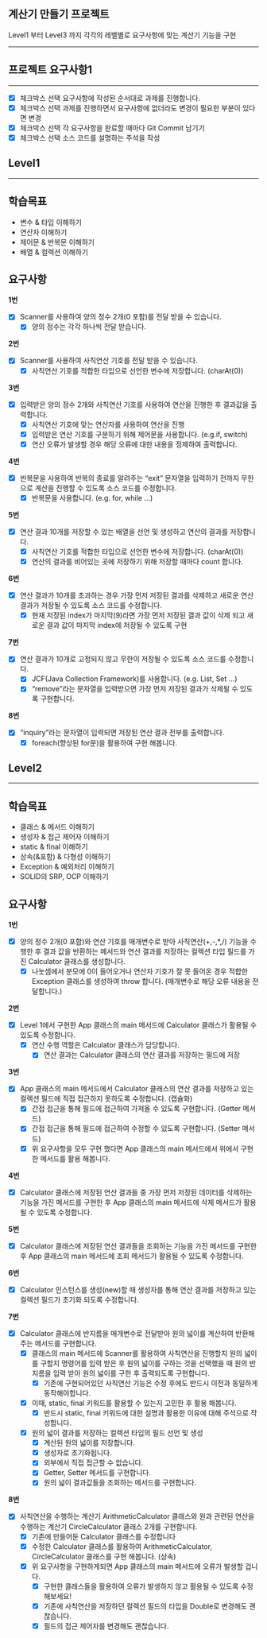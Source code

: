 계산기 만들기 프로젝트
---------------------------
Level1 부터 Level3 까지 각각의 레벨별로 요구사항에 맞는 계산기 기능을 구현
* * *
프로젝트 요구사항1
---------------------------
* * *
- [x] 체크박스 선택 요구사항에 작성된 순서대로 과제를 진행합니다.
- [x] 체크박스 선택 과제를 진행하면서 요구사항에 없더라도 변경이 필요한 부분이 있다면 변경
- [x] 체크박스 선택 각 요구사항을 완료할 때마다 Git Commit 남기기
- [x] 체크박스 선택 소스 코드를 설명하는 주석을 작성

Level1
---------------------------
* * *
학습목표
---
- 변수 & 타입 이해하기
- 연산자 이해하기
- 제어문 & 반복문 이해하기
- 배열 & 컬렉션 이해하기

요구사항
---------------
**1번**
- [x] Scanner를 사용하여 양의 정수 2개(0 포함)를 전달 받을 수 있습니다. 
  - [x] 양의 정수는 각각 하나씩 전달 받습니다.

**2번**
- [x] Scanner를 사용하여 사칙연산 기호를 전달 받을 수 있습니다.
  - [x] 사칙연산 기호를 적합한 타입으로 선언한 변수에 저장합니다. (charAt(0))

**3번**
- [x] 입력받은 양의 정수 2개와 사칙연산 기호를 사용하여 연산을 진행한 후 결과값을 출력합니다.
    - [x] 사칙연산 기호에 맞는 연산자를 사용하여 연산을 진행
    - [x] 입력받은 연산 기호를 구분하기 위해 제어문을 사용합니다. (e.g.if, switch)
    - [x] 연산 오류가 발생할 경우 해당 오류에 대한 내용을 정제하여 출력합니다.

**4번**
- [x] 반복문을 사용하여 반복의 종료를 알려주는 “exit” 문자열을 입력하기 전까지 무한으로 계산을 진행할 수 있도록 소스 코드를 수정합니다.
    - [x] 반복문을 사용합니다. (e.g. for, while …)

**5번**
- [x] 연산 결과 10개를 저장할 수 있는 배열을 선언 및 생성하고 연산의 결과를 저장합니다.
    - [x] 사칙연산 기호를 적합한 타입으로 선언한 변수에 저장합니다. (charAt(0))
    - [x] 연산의 결과를 비어있는 곳에 저장하기 위해 저장할 때마다 count 합니다.

**6번**
- [x] 연산 결과가 10개를 초과하는 경우 가장 먼저 저장된 결과를 삭제하고 새로운 연산 결과가 저장될 수 있도록 소스 코드를 수정합니다.
    - [x] 현재 저장된 index가 마지막(9)라면 가장 먼저 저장된 결과 값이 삭제 되고 새로운 결과 값이 마지막 index에 저장될 수 있도록 구현

**7번**
- [x] 연산 결과가 10개로 고정되지 않고 무한이 저장될 수 있도록 소스 코드를 수정합니다.
    - [x] JCF(Java Collection Framework)를 사용합니다. (e.g. List, Set …)
    - [x] “remove”라는 문자열을 입력받으면 가장 먼저 저장된 결과가 삭제될 수 있도록 구현합니다.

**8번**
- [x] “inquiry”라는 문자열이 입력되면 저장된 연산 결과 전부를 출력합니다.
    - [x] foreach(향상된 for문)을 활용하여 구현 해봅니다.

Level2
---------------------------
* * *
학습목표
---
- 클래스 & 메서드 이해하기
- 생성자 & 접근 제어자 이해하기
- static & final 이해하기
- 상속(&포함) & 다형성 이해하기
- Exception & 예외처리 이해하기
- SOLID의 SRP, OCP 이해하기

요구사항
---------------
**1번**
- [x] 양의 정수 2개(0 포함)와 연산 기호를 매개변수로 받아 사칙연산(+,-,*,/) 기능을 수행한 후 결과 값을 반환하는 메서드와 연산 결과를 저장하는 컬렉션 타입 필드를 가진 Calculator 클래스를 생성합니다.
    - [x] 나눗셈에서 분모에 0이 들어오거나 연산자 기호가 잘 못 들어온 경우 적합한 Exception 클래스를 생성하여 throw 합니다. (매개변수로 해당 오류 내용을 전달합니다.)

**2번**
- [x] Level 1에서 구현한 App 클래스의 main 메서드에 Calculator 클래스가 활용될 수 있도록 수정합니다.
    - [x] 연산 수행 역할은 Calculator 클래스가 담당합니다.
        - [x] 연산 결과는 Calculator 클래스의 연산 결과를 저장하는 필드에 저장

**3번**
- [x] App 클래스의 main 메서드에서 Calculator 클래스의 연산 결과를 저장하고 있는 컬렉션 필드에 직접 접근하지 못하도록 수정합니다. (캡슐화)
    - [x] 간접 접근을 통해 필드에 접근하여 가져올 수 있도록 구현합니다. (Getter 메서드)
    - [x] 간접 접근을 통해 필드에 접근하여 수정할 수 있도록 구현합니다. (Setter 메서드)
    - [x] 위 요구사항을 모두 구현 했다면 App 클래스의 main 메서드에서 위에서 구현한 메서드를 활용 해봅니다.

**4번**
- [x] Calculator 클래스에 저장된 연산 결과들 중  가장 먼저 저장된 데이터를 삭제하는 기능을 가진 메서드를 구현한 후 App 클래스의 main 메서드에 삭제 메서드가 활용될 수 있도록 수정합니다.

**5번**
- [x] Calculator 클래스에 저장된 연산 결과들을 조회하는 기능을 가진 메서드를 구현한 후 App 클래스의 main 메서드에 조회 메서드가 활용될 수 있도록 수정합니다.

**6번**
- [x] Calculator 인스턴스를 생성(new)할 때 생성자를 통해 연산 결과를 저장하고 있는 컬렉션 필드가 초기화 되도록 수정합니다.

**7번**
- [x] Calculator 클래스에 반지름을 매개변수로 전달받아 원의 넓이를 계산하여 반환해주는 메서드를 구현합니다.
  - [x] 클래스의 main 메서드에 Scanner를 활용하여 사칙연산을 진행할지 원의 넓이를 구할지 명령어를 입력 받은 후 원의 넓이를 구하는 것을 선택했을 때 원의 반지름을 입력 받아 원의 넓이를 구한 후 출력되도록 구현합니다.
    - [x] 기존에 구현되어있던 사칙연산 기능은 수정 후에도 반드시 이전과 동일하게 동작해야합니다.
  - [x] 이때, static, final 키워드를 활용할 수 있는지 고민한 후 활용 해봅니다.
    - [x] 반드시 static, final 키워드에 대한 설명과 활용한 이유에 대해 주석으로 작성합니다.
  - [x] 원의 넓이 결과를 저장하는 컬렉션 타입의 필드 선언 및 생성
    - [x] 계산된 원의 넓이를 저장합니다.
    - [x] 생성자로 초기화됩니다.
    - [x] 외부에서 직접 접근할 수 없습니다.
    - [x] Getter, Setter 메서드를 구현합니다.
    - [x] 원의 넓이 결과값들을 조회하는 메서드를 구현합니다.

**8번**
- [x] 사칙연산을 수행하는 계산기 ArithmeticCalculator 클래스와 원과 관련된 연산을 수행하는 계산기 CircleCalculator 클래스 2개를 구현합니다.
  - [x] 기존에 만들어둔 Calculator 클래스를 수정합니다
  - [x] 수정한 Calculator 클래스를 활용하여 ArithmeticCalculator, CircleCalculator 클래스를 구현 해봅니다. (상속)
  - [x] 위 요구사항을 구현하게되면 App 클래스의 main 메서드에 오류가 발생할 겁니다.
    - [x] 구현한 클래스들을 활용하여 오류가 발생하지 않고 활용될 수 있도록 수정 해보세요!
    - [x] 기존에 사칙연산을 저장하던 컬렉션 필드의 타입을 Double로 변경해도 괜찮습니다.
    - [x] 필드의 접근 제어자를 변경해도 괜찮습니다.